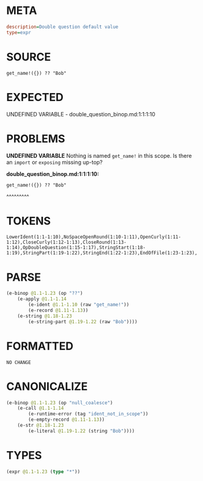 # META
~~~ini
description=Double question default value
type=expr
~~~
# SOURCE
~~~roc
get_name!({}) ?? "Bob"
~~~
# EXPECTED
UNDEFINED VARIABLE - double_question_binop.md:1:1:1:10
# PROBLEMS
**UNDEFINED VARIABLE**
Nothing is named `get_name!` in this scope.
Is there an `import` or `exposing` missing up-top?

**double_question_binop.md:1:1:1:10:**
```roc
get_name!({}) ?? "Bob"
```
^^^^^^^^^


# TOKENS
~~~zig
LowerIdent(1:1-1:10),NoSpaceOpenRound(1:10-1:11),OpenCurly(1:11-1:12),CloseCurly(1:12-1:13),CloseRound(1:13-1:14),OpDoubleQuestion(1:15-1:17),StringStart(1:18-1:19),StringPart(1:19-1:22),StringEnd(1:22-1:23),EndOfFile(1:23-1:23),
~~~
# PARSE
~~~clojure
(e-binop @1.1-1.23 (op "??")
	(e-apply @1.1-1.14
		(e-ident @1.1-1.10 (raw "get_name!"))
		(e-record @1.11-1.13))
	(e-string @1.18-1.23
		(e-string-part @1.19-1.22 (raw "Bob"))))
~~~
# FORMATTED
~~~roc
NO CHANGE
~~~
# CANONICALIZE
~~~clojure
(e-binop @1.1-1.23 (op "null_coalesce")
	(e-call @1.1-1.14
		(e-runtime-error (tag "ident_not_in_scope"))
		(e-empty-record @1.11-1.13))
	(e-str @1.18-1.23
		(e-literal @1.19-1.22 (string "Bob"))))
~~~
# TYPES
~~~clojure
(expr @1.1-1.23 (type "*"))
~~~

